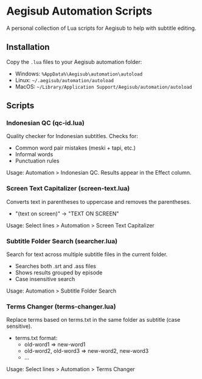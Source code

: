 # Aegisub Automation Scripts

A personal collection of Lua scripts for Aegisub to help with subtitle editing.

## Installation

Copy the `.lua` files to your Aegisub automation folder:
- Windows: `%AppData%\Aegisub\automation\autoload`
- Linux: `~/.aegisub/automation/autoload`
- MacOS: `~/Library/Application Support/Aegisub/automation/autoload`

## Scripts

### Indonesian QC (qc-id.lua)
Quality checker for Indonesian subtitles. Checks for:
- Common word pair mistakes (meski + tapi, etc.)
- Informal words
- Punctuation rules

Usage: Automation > Indonesian QC. Results appear in the Effect column.

### Screen Text Capitalizer (screen-text.lua)
Converts text in parentheses to uppercase and removes the parentheses.
- "(text on screen)" → "TEXT ON SCREEN"

Usage: Select lines > Automation > Screen Text Capitalizer

### Subtitle Folder Search (searcher.lua)
Search for text across multiple subtitle files in the current folder.
- Searches both .srt and .ass files
- Shows results grouped by episode
- Case insensitive search

Usage: Automation > Subtitle Folder Search

### Terms Changer (terms-changer.lua)
Replace terms based on terms.txt in the same folder as subtitle (case sensitive).
- terms.txt format:
  - old-word1 => new-word1
  - old-word2, old-word3 => new-word2, new-word3
  - ...

Usage: Select lines > Automation > Terms Changer
